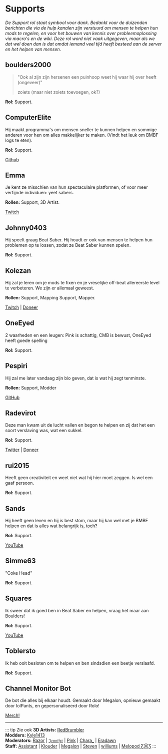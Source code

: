 # Supports
_De Support rol staat symbool voor dank. Bedankt voor de duizenden berichten die via de hulp kanalen zijn verstuurd om mensen te helpen hun mods te regelen, en voor het bouwen van kennis over probleemoplossing via macro's en de wiki. Deze rol word niet vaak uitgegeven, maar als we dat wel doen dan is dat omdat iemand veel tijd heeft besteed aan de server en het helpen van mensen._

## boulders2000
> "Ook al zijn zijn hersenen een puinhoop weet hij waar hij over heeft (ongeveer)"
> 
> zoiets (maar niet zoiets toevoegen, ok?)

**Rol:** Support.

## ComputerElite
Hij maakt programma's om mensen sneller te kunnen helpen en sommige anderen voor hen om alles makkelijker te maken. (Vindt het leuk om BMBF logs te eten).

**Rol:** Support.

[Github](https://github.com/ComputerElite/)

## Emma
Je kent ze misschien van hun spectaculaire platformen, of voor meer verfijnde individuen: yeet sabers.

**Rollen:** Support, 3D Artist.

[Twitch](https://www.twitch.tv/therealkleinba)

## Johnny0403
Hij speelt graag Beat Saber. Hij houdt er ook van mensen te helpen hun problemen op te lossen, zodat ze Beat Saber kunnen spelen.

**Rol:** Support.

## Kolezan
Hij zal je leren om je mods te fixen en je vreselijke off-beat allereerste level te verbeteren. We zijn er allemaal geweest.

**Rollen:** Support, Mapping Support, Mapper.

[Twitch](https://www.twitch.tv/kolezan) | [Doneer](https://paypal.me/kolezan)

## OneEyed
2 waarheden en een leugen: Pink is schattig, CMB is bewust, OneEyed heeft goede spelling

**Rol:** Support.

## Pespiri
Hij zal me later vandaag zijn bio geven, dat is wat hij zegt tenminste.

**Rollen:** Support, Modder

[GitHub](https://github.com/pespiri)

## Radevirot
Deze man kwam uit de lucht vallen en begon te helpen en zij dat het een soort verslaving was, wat een sukkel.

**Rol:** Support.

[Twitter](https://twitter.com/Radevirot) | [Doneer](paypal.me/Radevirot)

## rui2015
Heeft geen creativiteit en weet niet wat hij hier moet zeggen. Is wel een gaaf persoon.

**Rol:** Support.

## Sands
Hij heeft geen leven en hij is best stom, maar hij kan wel met je BMBF helpen en dat is alles wat belangrijk is, toch?

**Rol:** Support.

[YouTube](https://www.youtube.com/channel/UCiZEAQOgVABYs1-u3psPezg)

## Simme63
"Coke Head"

**Rol:** Support.

## Squares
Ik sweer dat ik goed ben in Beat Saber en helpen, vraag het maar aan Boulders!

**Rol:** Support.

[YouTube](https://www.youtube.com/channel/UCaQ7PLj4AqGHZnqQVjc_XBQ)

## Toblersto
Ik heb ooit besloten om te helpen en ben sindsdien een beetje verslaafd.

**Rol:** Support.

## Channel Monitor Bot
De bot die alles bij elkaar houdt. Gemaakt door Megalon, opnieuw gemaakt door lolPants, en gepersonaliseerd door Rolo!

[Merch!](https://www.redbubble.com/people/megalon-gaming/portfolio)

---

::: tip Zie ook **3D Artists:** [RedBrumbler](./3d-artists.md#redbrumbler)   
**Modders:** [Kyle1413](./modders.md#kyle1413)   
**Moderators:** [Razor](./moderators.md#razor) | [𝔍𝔢𝔫𝔫𝔦𝔣𝔢𝔯](./moderators.md#jennifer) | [Pink](./moderators.md#pink) | [Chara_](./moderators.md#chara) | [Eradawn](./moderators.md#eradawn)   
**Staff:** [Assistant](./staff.md#assistant) | [Klouder](./staff.md#klouder-retired) | [Megalon](./staff.md#megalon) | [Steven](./staff.md#steven-🎀) | [williums](./staff.md#williums) | [Melopod ƸӜƷ](./staff.md#melopod-ƹжʒ) :::

